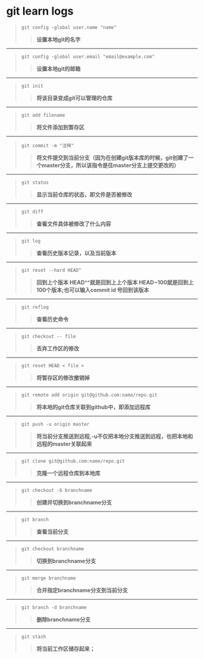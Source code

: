 # git learn logs

>```git config -global user.name "name"```
>>**设置本地git的名字**

---
>```git config -global user.email "email@example.com"```
>>**设置本地git的邮箱**

---
>```git init```
>>**将该目录变成git可以管理的仓库**

---
>```git add filename```
>>**将文件添加到暂存区**

---
>```git commit -m "注释"```
>>**将文件提交到当前分支（因为在创建git版本库的时候，git创建了一个master分支，所以该指令是往master分支上提交更改的）**

---
>```git status```
>>**显示当前仓库的状态，即文件是否被修改**

---
>```git diff```
>>**查看文件具体被修改了什么内容**

---
>```git log```
>>**查看历史版本记录，以及当前版本**

---
>```git reset --hard HEAD^```
>>**回到上个版本 HEAD^^就是回到上上个版本 HEAD~100就是回到上100个版本;也可以输入commit id 号回到该版本**

---
>```git reflog```
>>**查看历史命令**

---
>```git checkout -- file```
>>**丢弃工作区的修改**

---
>```git reset HEAD < file >```
>>**将暂存区的修改撤销掉**

---
>```git remote add origin git@github.com:name/repo.git```
>>**将本地的git仓库关联到github中，即添加远程库**

---
>```git push -u origin master```
>>**将当前分支推送到远程,-u不仅把本地分支推送到远程，也把本地和远程的master关联起来**

---
>```git clone git@github.com:name/repo.git```
>>**克隆一个远程仓库到本地库**

---
>```git checkout -b branchname```
>>**创建并切换到branchname分支**

---
>```git branch```
>>**查看当前分支**

---
>```git checkout branchname```
>>**切换到branchname分支**

---
>```git merge branchname```
>>**合并指定branchname分支到当前分支**

---
>```git branch -d branchname```
>>**删除branchname分支**

---
>```git stash```
>>**将当前工作区储存起来；**